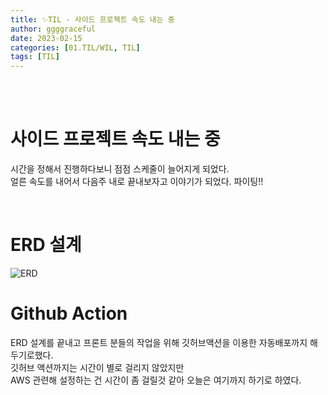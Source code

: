 ```yaml
---
title: ✨TIL - 사이드 프로젝트 속도 내는 중
author: ggggraceful
date: 2023-02-15
categories: [01.TIL/WIL, TIL]
tags: [TIL]
---
```


<br/>
<br/>

# 사이드 프로젝트 속도 내는 중

시간을 정해서 진행하다보니 점점 스케줄이 늘어지게 되었다.  
얼른 속도를 내어서 다음주 내로 끝내보자고 이야기가 되었다. 파이팅!!

<br/>

# ERD 설계

![ERD](https://user-images.githubusercontent.com/109974940/219693917-5b2f9196-b517-4d07-a1af-107789e645f6.png)

# Github Action 

ERD 설계를 끝내고 프론트 분들의 작업을 위해 깃허브액션을 이용한 자동배포까지 해두기로했다.  
깃허브 액션까지는 시간이 별로 걸리지 않았지만  
AWS 관련해 설정하는 건 시간이 좀 걸릴것 같아 오늘은 여기까지 하기로 하였다.  

<br/>
